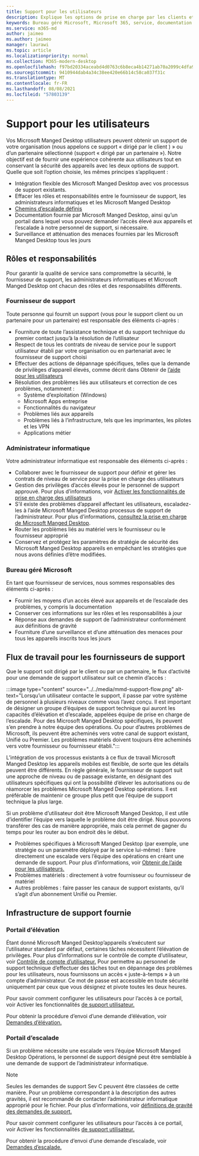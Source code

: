 ```yaml
---
title: Support pour les utilisateurs
description: Explique les options de prise en charge par les clients et les partenaires.
keywords: Bureau géré Microsoft, Microsoft 365, service, documentation
ms.service: m365-md
author: jaimeo
ms.author: jaimeo
manager: laurawi
ms.topic: article
ms.localizationpriority: normal
ms.collection: M365-modern-desktop
ms.openlocfilehash: f97bd20334aceabd4d0763c6b8eca4b14271ab70a2099c4dfa97bb2560882742
ms.sourcegitcommit: 9410944dab4a34c38ee420e66b14c58ca037f31c
ms.translationtype: MT
ms.contentlocale: fr-FR
ms.lasthandoff: 08/08/2021
ms.locfileid: "57803139"
---
```

# <a name="user-support"></a>Support pour les utilisateurs

Vos Microsoft Manged Desktop utilisateurs peuvent obtenir un support de votre organisation (nous appelons ce support « dirigé par le client ) » ou d’un partenaire sélectionné (support « dirigé par un partenaire »). Notre objectif est de fournir une expérience cohérente aux utilisateurs tout en conservant la sécurité des appareils avec les deux options de support. Quelle que soit l’option choisie, les mêmes principes s’appliquent : 

- Intégration flexible des Microsoft Manged Desktop avec vos processus de support existants. 
- Effacer les rôles et responsabilités entre le fournisseur de support, les administrateurs informatiques et les Microsoft Manged Desktop 
- [Chemins d’escalade définis](#workflow-for-support-providers)
- Documentation fournie par Microsoft Manged Desktop, ainsi qu’un portail dans lequel vous pouvez demander l’accès élevé aux appareils et l’escalade à notre personnel de support, si nécessaire.
- Surveillance et atténuation des menaces fournies par les Microsoft Manged Desktop tous les jours

## <a name="roles-and-responsibilities"></a>Rôles et responsabilités

Pour garantir la qualité de service sans compromettre la sécurité, le fournisseur de support, les administrateurs informatiques et Microsoft Manged Desktop ont chacun des rôles et des responsabilités différents.

### <a name="support-provider"></a>Fournisseur de support

Toute personne qui fournit un support (vous pour le support client ou un partenaire pour un partenaire) est responsable des éléments ci-après :

- Fourniture de toute l’assistance technique et du support technique du premier contact jusqu’à la résolution de l’utilisateur
- Respect de tous les contrats de niveau de service pour le support utilisateur établi par votre organisation ou en partenariat avec le fournisseur de support choisi
- Effectuer des actions de dépannage spécifiques, telles que la demande de privilèges d’appareil élevés, comme décrit dans Obtenir de [l’aide pour les utilisateurs](../working-with-managed-desktop/end-user-support.md)
- Résolution des problèmes liés aux utilisateurs et correction de ces problèmes, notamment :
    - Système d’exploitation (Windows)
    - Microsoft Apps entreprise
    - Fonctionnalités du navigateur
    - Problèmes liés aux appareils
    - Problèmes liés à l’infrastructure, tels que les imprimantes, les pilotes et les VPN
    - Applications métier

### <a name="it-admin"></a>Administrateur informatique

Votre administrateur informatique est responsable des éléments ci-après :

- Collaborer avec le fournisseur de support pour définir et gérer les contrats de niveau de service pour la prise en charge des utilisateurs
- Gestion des privilèges d’accès élevés pour le personnel de support approuvé. Pour plus d’informations, voir [Activer les fonctionnalités de prise en charge des utilisateurs](../get-started/enable-support.md)
- S’il existe des problèmes d’appareil affectant les utilisateurs, escaladez-les à l’aide Microsoft Manged Desktop processus de support de l’administrateur. Pour plus d’informations, [consultez la prise en charge de Microsoft Manged Desktop](../working-with-managed-desktop/admin-support.md).
- Router les problèmes liés au matériel vers le fournisseur ou le fournisseur approprié
- Conservez et protégez les paramètres de stratégie de sécurité des Microsoft Manged Desktop appareils en empêchant les stratégies que nous avons définies d’être modifiées.

### <a name="microsoft-managed-desktop"></a>Bureau géré Microsoft

En tant que fournisseur de services, nous sommes responsables des éléments ci-après :

- Fournir les moyens d’un accès élevé aux appareils et de l’escalade des problèmes, y compris la documentation
- Conserver ces informations sur les rôles et les responsabilités à jour
- Réponse aux demandes de support de l’administrateur conformément aux définitions de gravité
- Fourniture d’une surveillance et d’une atténuation des menaces pour tous les appareils inscrits tous les jours

## <a name="workflow-for-support-providers"></a>Flux de travail pour les fournisseurs de support

Que le support soit dirigé par le client ou par un partenaire, le flux d’activité pour une demande de support utilisateur suit ce chemin d’accès :

:::image type="content" source="../../media/mmd-support-flow.png" alt-text="Lorsqu’un utilisateur contacte le support, il passe par votre système de personnel à plusieurs niveaux comme vous l’avez conçu. Il est important de désigner un groupe d’équipes de support technique qui auront les capacités d’élévation et d’escalade, appelées équipe de prise en charge de l’escalade. Pour des Microsoft Manged Desktop spécifiques, ils peuvent s’en prendre à notre équipe des opérations. Ou pour d’autres problèmes de Microsoft, ils peuvent être acheminés vers votre canal de support existant, Unifié ou Premier. Les problèmes matériels doivent toujours être acheminés vers votre fournisseur ou fournisseur établi.":::

L’intégration de vos processus existants à ce flux de travail Microsoft Manged Desktop les appareils mobiles est flexible, de sorte que les détails peuvent être différents. En règle générale, le fournisseur de support suit une approche de niveau ou de passage existante, en désignant des utilisateurs spécifiques qui ont la possibilité d’élever les autorisations ou de réamorcer les problèmes Microsoft Manged Desktop opérations. Il est préférable de maintenir ce groupe plus petit que l’équipe de support technique la plus large.

Si un problème d’utilisateur doit être Microsoft Manged Desktop, il est utile d’identifier l’équipe vers laquelle le problème doit être dirigé. Nous pouvons transférer des cas de manière appropriée, mais cela permet de gagner du temps pour les router au bon endroit dès le début.

- Problèmes spécifiques à Microsoft Manged Desktop (par exemple, une stratégie ou un paramètre déployé par le service lui-même) : faire directement une escalade vers l’équipe des opérations en créant une demande de support. Pour plus d’informations, voir [Obtenir de l’aide pour les utilisateurs.](../working-with-managed-desktop/end-user-support.md)
- Problèmes matériels : directement à votre fournisseur ou fournisseur de matériel
- Autres problèmes : faire passer les canaux de support existants, qu’il s’agit d’un abonnement Unifié ou Premier.

## <a name="provided-support-framework"></a>Infrastructure de support fournie


### <a name="elevation-portal"></a>Portail d’élévation 

Étant donné Microsoft Manged Desktop’appareils s’exécutent sur l’utilisateur standard par défaut, certaines tâches nécessitent l’élévation de privilèges. Pour plus d’informations sur le contrôle de compte d’utilisateur, voir [Contrôle de compte d’utilisateur.](/windows/security/identity-protection/user-account-control/user-account-control-overview) Pour permettre au personnel de [](../working-with-managed-desktop/end-user-support.md#elevation-requests) support technique d’effectuer des tâches tout en dépannage des problèmes pour les utilisateurs, nous fournissons un accès « juste-à-temps » à un compte d’administrateur. Ce mot de passe est accessible en toute sécurité uniquement par ceux que vous désignez et pivote toutes les deux heures.  

Pour savoir comment configurer les utilisateurs pour l’accès à ce portail, voir Activer les fonctionnalités [de support utilisateur.](../get-started/enable-support.md)

Pour obtenir la procédure d’envoi d’une demande d’élévation, voir [Demandes d’élévation.](../working-with-managed-desktop/end-user-support.md#elevation-requests)

### <a name="escalation-portal"></a>Portail d’escalade 

Si un problème nécessite une escalade vers l’équipe Microsoft Manged Desktop Opérations, le personnel de support désigné peut être semblable à une demande de support de l’administrateur informatique.  

> [!NOTE]
> Seules les demandes de support Sev C peuvent être classées de cette manière. Pour un problème correspondant à la description des autres gravités, il est recommandé de contacter l’administrateur informatique approprié pour le fichier. Pour plus d’informations, voir [définitions de gravité des demandes de support.](../working-with-managed-desktop/admin-support.md#support-request-severity-definitions)

Pour savoir comment configurer les utilisateurs pour l’accès à ce portail, voir Activer les fonctionnalités [de support utilisateur.](../get-started/enable-support.md)

Pour obtenir la procédure d’envoi d’une demande d’escalade, voir [Demandes d’escalade.](../working-with-managed-desktop/end-user-support.md#escalation-requests)
